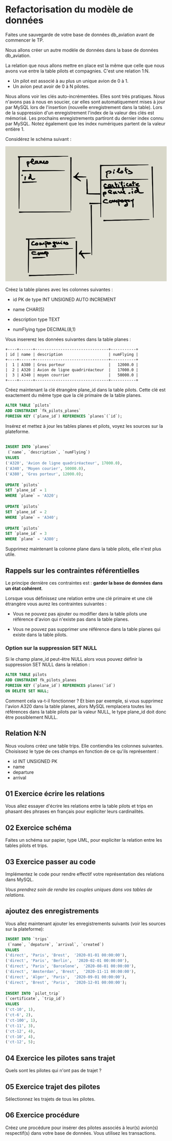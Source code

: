 # Refactorisation du modèle de données

Faites une sauvegarde de votre base de données db_aviation avant de commencer le TP.

Nous allons créer un autre modèle de données dans la base de données db_aviation.

La relation que nous allons mettre en place est la même que celle que nous avons vue entre la table pilots et compagnies. C'est une relation 1:N.

- Un pilot est associé à au plus un unique avion de 0 à 1.
- Un avion peut avoir de 0 à N pilotes.

Nous allons voir les clés auto-incrémentées. Elles sont très pratiques. Nous n'avons pas à nous en soucier, car elles sont automatiquement mises à jour par MySQL lors de l'insertion (nouvelle enregistrement dans la table). Lors de la suppression d'un enregistrement l'index de la valeur des clés est mémorisé. Les prochains enregistrements partiront du dernier index connu par MySQL. Notez également que les index numériques partent de la valeur entière 1.

Considérez le schéma suivant :

![schema](images/schema.png)


Créez la table planes avec les colonnes suivantes :

- id PK de type INT UNSIGNED AUTO INCREMENT

- name CHAR(5)

- description type TEXT

- numFlying type DECIMAL(8,1)

Vous insererez les données suivantes dans la table planes :

```text
+----+------+--------------------------------+-----------+
| id | name | description                    | numFlying |
+----+------+--------------------------------+-----------+
|  1 | A380 | Gros porteur                   |   12000.0 |
|  2 | A320 | Avion de ligne quadriréacteur  |   17000.0 |
|  3 | A340 | moyen courrier                 |   50000.0 |
+----+------+--------------------------------+-----------+
```

Créez maintenant la clé étrangère plane_id dans la table pilots. Cette clé est exactement du même type que la clé primaire de la table planes.

```sql
ALTER TABLE `pilots`
ADD CONSTRAINT `fk_pilots_planes`
FOREIGN KEY (`plane_id`) REFERENCES `planes`(`id`);
```

Insérez et mettez à jour les tables planes et pilots, voyez les sources sur la plateforme.

```sql

INSERT INTO `planes`
 (`name`, `description`, `numFlying`)
VALUES
('A320', 'Avion de ligne quadriréacteur', 17000.0),
('A340', 'Moyen courier', 50000.0),
('A380', 'Gros porteur', 12000.0);

UPDATE `pilots`
SET `plane_id` = 1
WHERE `plane` = 'A320';

UPDATE `pilots`
SET `plane_id` = 2
WHERE `plane` = 'A340';

UPDATE `pilots`
SET `plane_id` = 3
WHERE `plane` = 'A380';

```

Supprimez maintenant la colonne plane dans la table pilots, elle n'est plus utile.

## Rappels sur les contraintes référentielles

Le principe dernière ces contraintes est : **garder la base de données dans un état cohérent**.

Lorsque vous définissez une relation entre une clé primaire et une clé étrangère vous aurez les contraintes suivantes :

- Vous ne pouvez pas ajouter ou modifier dans la table pilots une référence d'avion qui n'existe pas dans la table planes.

- Vous ne pouvez pas supprimer une référence dans la table planes qui existe dans la table pilots.

### Option sur la suppression SET NULL

Si le champ plane_id peut-être NULL alors vous pouvez définir la suppression SET NULL dans la relation :

```sql
ALTER TABLE pilots
ADD CONSTRAINT fk_pilots_planes
FOREIGN KEY (`plane_id`) REFERENCES planes(`id`)
ON DELETE SET NULL;
```

Comment cela va-t-il fonctionner ? Et bien par exemple, si vous supprimez l'avion A320 dans la table planes, alors MySQL remplacera toutes les références dans la table pilots par la valeur NULL, le type plane_id doit donc être possiblement NULL.

## Relation N:N

Nous voulons créez une table trips. Elle contiendra les colonnes suivantes. Choisissez le type de ces champs en fonction de ce qu'ils représentent :

- id INT UNSIGNED PK
- name
- departure
- arrival

## 01 Exercice écrire les relations

Vous allez essayer d'écrire les relations entre la table pilots et trips en phasant des phrases en français pour expliciter leurs cardinalités.

## 02 Exercice schéma

Faites un schéma sur papier, type UML, pour expliciter la relation entre les tables pilots et trips.

## 03 Exercice passer au code

Implémentez le code pour rendre effectif votre représentation des relations dans MySQL.

*Vous prendrez soin de rendre les couples uniques dans vos tables de relations.*

## ajoutez des enregistrements

Vous allez maintenant ajouter les enregistrements suivants (voir les sources sur la plateforme):

```sql
INSERT INTO `trips`
 (`name`, `depature`, `arrival`, `created`)
VALUES
('direct', 'Paris', 'Brest',  '2020-01-01 00:00:00'),
('direct', 'Paris', 'Berlin',  '2020-02-01 00:00:00'),
('direct', 'Paris', 'Barcelone',  '2020-08-01 00:00:00'),
('direct', 'Amsterdan', 'Brest',  '2020-11-11 00:00:00'),
('direct', 'Alger', 'Paris',  '2020-09-01 00:00:00'),
('direct', 'Brest', 'Paris',  '2020-12-01 00:00:00');

INSERT INTO `pilot_trip`
(`certificate`, `trip_id`)
VALUES
('ct-10', 1),
('ct-6', 2),
('ct-100', 1),
('ct-11', 3),
('ct-12', 4),
('ct-10', 4),
('ct-12', 5);
```

## 04 Exercice les pilotes sans trajet

Quels sont les pilotes qui n'ont pas de trajet ?

## 05 Exercice trajet des pilotes

Sélectionnez les trajets de tous les pilotes.

## 06 Exercice procédure

Créez une procédure pour insérer des pilotes associés à leur(s) avion(s) respectif(s) dans votre base de données. Vous utilisez les transactions.